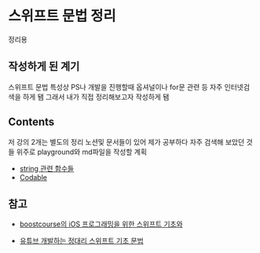 # 스위프트 문법 정리

정리용
<br/>

## 작성하게 된 계기

스위프트 문법 특성상 PS나 개발을 진행할때 옵셔널이나 for문 관련 등 자주 인터넷검색을 하게 됌 그래서 내가 직접 정리해보고자 작성하게 됌
<br/>

## Contents

저 강의 2개는 별도의 정리 노션및 문서들이 있어 제가 공부하다 자주 검색해 보았던 것들 위주로 playground와 md파일을 작성할 계획
<bt/>

- [string 관련 함수들](https://github.com/BOLTB0X/Swift_Study/blob/main/swiftGrammar/playground/stringMethod.md)
- [Codable](https://github.com/BOLTB0X/Swift_Study/tree/main/swiftGrammar/playground/MyPlayground2.playground)

## 참고

- [boostcourse의 iOS 프로그래밍을 위한 스위프트 기초와](https://www.boostcourse.org/mo122/notices/9880)
  <br/>

- [유튜브 개발하는 정대리 스위프트 기초 문법](https://www.youtube.com/watch?v=EXtpt5Skzck&list=PLgOlaPUIbynoqbQw_erl3L2w7vfOTCtFD)
